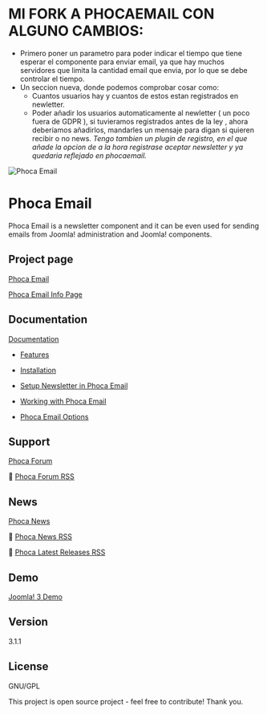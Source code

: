 # MI FORK A PHOCAEMAIL CON ALGUNO CAMBIOS:
- Primero poner un parametro para poder indicar el tiempo que tiene esperar el componente para enviar email, ya que hay muchos servidores que limita la cantidad email que envia, por lo que se debe controlar el tiempo.
- Un seccion nueva, donde podemos comprobar cosar como:
   - Cuantos usuarios hay y cuantos de estos estan registrados en newletter.
   - Poder añadir los usuarios automaticamente al newletter ( un poco fuera de GDPR ), si tuvieramos registrados antes de la ley , ahora deberíamos añadirlos, mandarles un mensaje para digan si quieren recibir o no news.
*Tengo tambien un plugin de registro, en el que añade la opcion de a la hora registrase aceptar newsletter y ya quedaria reflejado en phocaemail.*



![Phoca Email](https://github.com/PhocaCz/PhocaEmail/blob/master/phocaemail.png)

# Phoca Email



Phoca Email is a newsletter component and it can be even used for sending emails from Joomla! administration and Joomla! components.



## Project page

[Phoca Email](https://www.phoca.cz/phocaemail)

[Phoca Email Info Page](https://www.phoca.cz/project/phocaemail-joomla-email)



## Documentation

[Documentation](https://www.phoca.cz/documentation/category/60-phoca-email-component)

- [Features](https://www.phoca.cz/documents/60-phoca-email-component/401-features)

- [Installation](https://www.phoca.cz/documents/60-phoca-email-component/402-installation)

- [Setup Newsletter in Phoca Email](https://www.phoca.cz/documents/60-phoca-email-component/817-setup-newsletter-in-phoca-email)

- [Working with Phoca Email](https://www.phoca.cz/documents/60-phoca-email-component/404-working-with-phoca-email)

- [Phoca Email Options](https://www.phoca.cz/documents/60-phoca-email-component/819-phoca-email-options)





## Support

[Phoca Forum](https://www.phoca.cz/forum)

:bell: [Phoca Forum RSS](https://www.phoca.cz/forum/app.php/feed)



## News

[Phoca News](https://www.phoca.cz/news)

:bell: [Phoca News RSS](https://www.phoca.cz/news?format=feed&type=rss)

:bell: [Phoca Latest Releases RSS](https://www.phoca.cz/download/feed/111?format=feed&type=rss)



## Demo

[Joomla! 3 Demo](https://www.phoca.cz)



## Version

3.1.1



## License

GNU/GPL



This project is open source project - feel free to contribute! Thank you.
